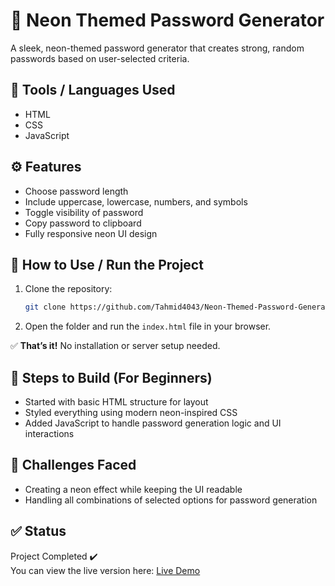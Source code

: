 # 🔐 Neon Themed Password Generator

A sleek, neon-themed password generator that creates strong, random passwords based on user-selected criteria.

## 🔧 Tools / Languages Used

- HTML
- CSS
- JavaScript

## ⚙️ Features

- Choose password length
- Include uppercase, lowercase, numbers, and symbols
- Toggle visibility of password
- Copy password to clipboard
- Fully responsive neon UI design

## 🚀 How to Use / Run the Project

1. Clone the repository:
   ```bash
   git clone https://github.com/Tahmid4043/Neon-Themed-Password-Generator.git
   ```

2. Open the folder and run the `index.html` file in your browser.

✅ **That’s it!** No installation or server setup needed.

## 📌 Steps to Build (For Beginners)

- Started with basic HTML structure for layout
- Styled everything using modern neon-inspired CSS
- Added JavaScript to handle password generation logic and UI interactions

## 🚧 Challenges Faced

- Creating a neon effect while keeping the UI readable
- Handling all combinations of selected options for password generation

## ✅ Status

Project Completed ✔️  
You can view the live version here: [Live Demo](https://tahmid4043.github.io/Neon-Themed-Password-Generator/)
